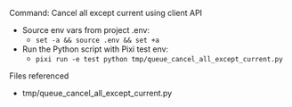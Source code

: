Command: Cancel all except current using client API

- Source env vars from project .env:
  - `set -a && source .env && set +a`
- Run the Python script with Pixi test env:
  - `pixi run -e test python tmp/queue_cancel_all_except_current.py`

Files referenced
- tmp/queue_cancel_all_except_current.py
